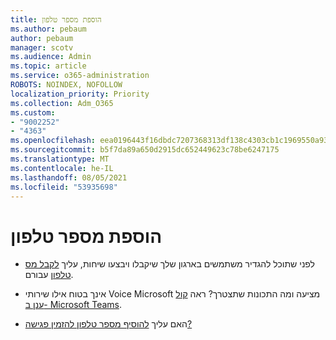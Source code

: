 ```yaml
---
title: הוספת מספר טלפון
ms.author: pebaum
author: pebaum
manager: scotv
ms.audience: Admin
ms.topic: article
ms.service: o365-administration
ROBOTS: NOINDEX, NOFOLLOW
localization_priority: Priority
ms.collection: Adm_O365
ms.custom:
- "9002252"
- "4363"
ms.openlocfilehash: eea0196443f16dbdc7207368313df138c4303cb1c1969550a9302a35cc6ed2df
ms.sourcegitcommit: b5f7da89a650d2915dc652449623c78be6247175
ms.translationtype: MT
ms.contentlocale: he-IL
ms.lasthandoff: 08/05/2021
ms.locfileid: "53935698"
---
```

# <a name="add-phone-number"></a>הוספת מספר טלפון

- לפני שתוכל להגדיר משתמשים בארגון שלך שיקבלו ויבצעו שיחות, עליך [לקבל מס טלפון](https://docs.microsoft.com/MicrosoftTeams/manage-phone-numbers-for-your-organization/) עבורם.

- אינך בטוח אילו שירותי Voice Microsoft מציעה ומה התכונות שתצטרך? ראה [קול ענן ב- Microsoft Teams](https://docs.microsoft.com/MicrosoftTeams/cloud-voice-landing-page).

- האם עליך [להוסיף מספר טלפון להזמין פגישה?](https://docs.microsoft.com/MicrosoftTeams/set-the-phone-numbers-included-on-invites-in-teams)
